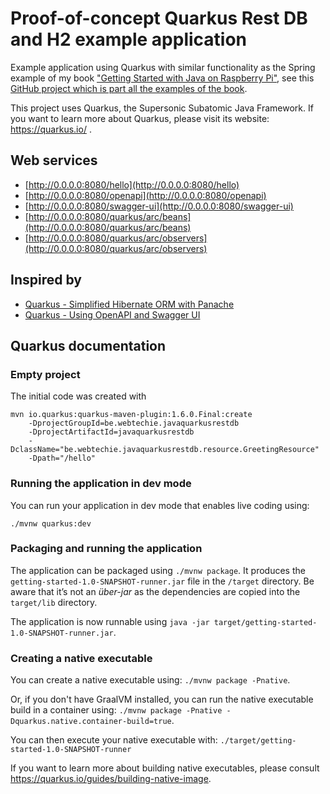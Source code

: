 # Proof-of-concept Quarkus Rest DB and H2 example application

Example application using Quarkus with similar functionality as the Spring example of my book 
["Getting Started with Java on Raspberry Pi"](https://webtechie.be/books/), see this 
[GitHub project which is part all the examples of the book](https://github.com/FDelporte/JavaOnRaspberryPi/tree/master/Chapter_10_Spring/java-spring-rest-db).

This project uses Quarkus, the Supersonic Subatomic Java Framework.
If you want to learn more about Quarkus, please visit its website: https://quarkus.io/ .

## Web services

* [http://0.0.0.0:8080/hello](http://0.0.0.0:8080/hello)
* [http://0.0.0.0:8080/openapi](http://0.0.0.0:8080/openapi)
* [http://0.0.0.0:8080/swagger-ui](http://0.0.0.0:8080/swagger-ui)
* [http://0.0.0.0:8080/quarkus/arc/beans](http://0.0.0.0:8080/quarkus/arc/beans)
* [http://0.0.0.0:8080/quarkus/arc/observers](http://0.0.0.0:8080/quarkus/arc/observers)

## Inspired by

* [Quarkus - Simplified Hibernate ORM with Panache](https://quarkus.io/guides/hibernate-orm-panache)
* [Quarkus - Using OpenAPI and Swagger UI](https://quarkus.io/guides/openapi-swaggerui)

## Quarkus documentation

### Empty project

The initial code was created with

```
mvn io.quarkus:quarkus-maven-plugin:1.6.0.Final:create     
    -DprojectGroupId=be.webtechie.javaquarkusrestdb     
    -DprojectArtifactId=javaquarkusrestdb    
    -DclassName="be.webtechie.javaquarkusrestdb.resource.GreetingResource"     
    -Dpath="/hello"
```

### Running the application in dev mode

You can run your application in dev mode that enables live coding using:

```
./mvnw quarkus:dev
```

### Packaging and running the application

The application can be packaged using `./mvnw package`.
It produces the `getting-started-1.0-SNAPSHOT-runner.jar` file in the `/target` directory.
Be aware that it’s not an _über-jar_ as the dependencies are copied into the `target/lib` directory.

The application is now runnable using `java -jar target/getting-started-1.0-SNAPSHOT-runner.jar`.

### Creating a native executable

You can create a native executable using: `./mvnw package -Pnative`.

Or, if you don't have GraalVM installed, you can run the native executable build in a container using: `./mvnw package -Pnative -Dquarkus.native.container-build=true`.

You can then execute your native executable with: `./target/getting-started-1.0-SNAPSHOT-runner`

If you want to learn more about building native executables, please consult https://quarkus.io/guides/building-native-image.